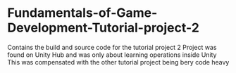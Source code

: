 # Fundamentals-of-Game-Development-Tutorial-project-2
Contains the build and source code for the tutorial project 2
Project was found on Unity Hub and was only about learning operations inside Unity
This was compensated with the other tutorial project being bery code heavy
